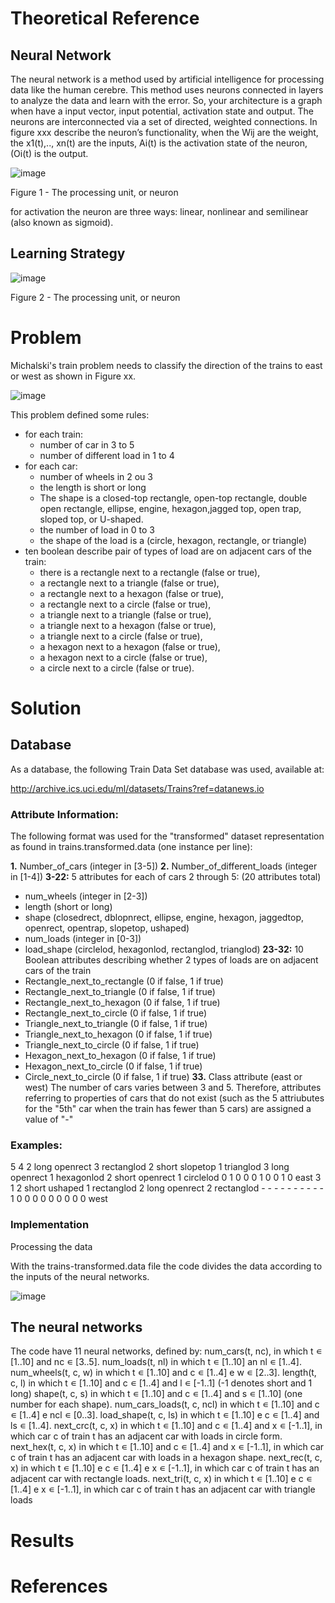 # Theoretical Reference

## Neural Network

The neural network is a method used by artificial intelligence for processing data like the human cerebre. This method uses neurons connected in layers to analyze the data and learn with the error.
So, your architecture is a graph when have a input vector,  input potential, activation state and output. The neurons are interconnected via a set of directed, weighted connections. In figure xxx describe the neuron’s functionality, when the Wij are the weight, the x1(t),.., xn(t) are the inputs, Ai(t) is the activation state of the neuron, (Oi(t) is the output.

![image](https://user-images.githubusercontent.com/56411274/217053591-e2e95254-9628-40d1-8145-f4e3cd051953.png)

Figure 1 - The processing unit, or neuron

for activation the neuron are three ways: linear, nonlinear and semilinear (also known as sigmoid).

## Learning Strategy

![image](https://user-images.githubusercontent.com/56411274/217053536-3d0e89e9-163f-4585-b19f-41134e94a7ca.png)

Figure 2 - The processing unit, or neuron

# Problem
Michalski's train problem needs to classify the direction of the trains to east or west as shown in Figure xx. 

![image](https://user-images.githubusercontent.com/56411274/217053694-5575e3f8-3a9c-4a29-baf8-50dd4426f473.png)


This problem defined some rules:

 - for each train: 
	 - 	number of car  in 3 to 5 
	 - number of different load in 1 to 4 
 - for each car: 
	 - number of wheels in 2 ou 3 
	 - the length is short or long 
	 - The shape is a closed-top rectangle, open-top rectangle, double open rectangle, ellipse, engine, hexagon,jagged top, open trap, sloped top, or U-shaped. 
	 - the number of load in 0 to 3 
	 - the shape of the load is a (circle, hexagon, rectangle, or triangle) 
 - ten boolean describe pair of types of load are on adjacent cars of the train:
	 - there is a rectangle next to a rectangle (false or true),  
	 - a rectangle next to a triangle (false or true),  
	 - a rectangle next to a hexagon (false or true),  
	 - a rectangle next to a circle (false or true),  
	 - a triangle next to a triangle (false or true),  
	 - a triangle  next to a hexagon (false or true),  
	 - a triangle next to a circle (false or true),  
	 - a hexagon next to a hexagon (false or true),  
	 - a hexagon next to a circle (false or true), 
	 - a circle next to a circle (false or true).

# Solution

## Database 

As a database, the following Train Data Set database was used, available at:

http://archive.ics.uci.edu/ml/datasets/Trains?ref=datanews.io

### Attribute Information:

The following format was used for the "transformed" dataset representation as found in trains.transformed.data (one instance per line):

**1.** Number_of_cars (integer in [3-5])
**2.** Number_of_different_loads (integer in [1-4])
**3-22:** 5 attributes for each of cars 2 through 5: (20 attributes total)
- num_wheels (integer in [2-3])
- length (short or long)
- shape (closedrect, dblopnrect, ellipse, engine, hexagon, jaggedtop, openrect, opentrap, slopetop, ushaped)
- num_loads (integer in [0-3])
- load_shape (circlelod, hexagonlod, rectanglod, trianglod)
**23-32:** 10 Boolean attributes describing whether 2 types of loads are on adjacent cars of the train
- Rectangle_next_to_rectangle (0 if false, 1 if true)
- Rectangle_next_to_triangle (0 if false, 1 if true)
- Rectangle_next_to_hexagon (0 if false, 1 if true)
- Rectangle_next_to_circle (0 if false, 1 if true)
- Triangle_next_to_triangle (0 if false, 1 if true)
- Triangle_next_to_hexagon (0 if false, 1 if true)
- Triangle_next_to_circle (0 if false, 1 if true)
- Hexagon_next_to_hexagon (0 if false, 1 if true)
- Hexagon_next_to_circle (0 if false, 1 if true)
- Circle_next_to_circle (0 if false, 1 if true)
**33.** Class attribute (east or west)
The number of cars varies between 3 and 5. Therefore, attributes referring to properties of cars that do not exist (such as the 5 attriubutes for the "5th" car when the train has fewer than 5 cars) are assigned a value of "-"

### Examples:
5 4 2 long openrect 3 rectanglod 2 short slopetop 1 trianglod 3 long openrect 1 hexagonlod 2 short openrect 1 circlelod 0 1 0 0 0 1 0 0 1 0 east
3 1 2 short ushaped 1 rectanglod 2 long openrect 2 rectanglod - - - - - - - - - - 1 0 0 0 0 0 0 0 0 0 west

### Implementation
Processing the data

With the trains-transformed.data file the code divides the data according to the inputs of the neural networks.

![image](https://user-images.githubusercontent.com/56411274/217053394-c07219d3-9b40-4a66-a2d0-dbf7714d272b.png)

## The neural networks

The code have 11 neural networks, defined by:
num_cars(t, nc), in which t ∊ [1..10] and nc ∊ [3..5].
num_loads(t, nl) in which t ∊ [1..10] an nl ∊ [1..4].
num_wheels(t, c, w) in which t ∊ [1..10] and c ∊ [1..4] e w ∊ [2..3].
length(t, c, l) in which t ∊ [1..10] and c ∊ [1..4] and l ∊ [-1..1] (-1 denotes short and 1 long)
shape(t, c, s) in which t ∊ [1..10] and c ∊ [1..4] and s ∊ [1..10] (one number for each shape).
num_cars_loads(t, c, ncl) in which t ∊ [1..10] and c ∊ [1..4] e ncl ∊ [0..3].
load_shape(t, c, ls) in which t ∊ [1..10] e c ∊ [1..4] and ls ∊ [1..4].
next_crc(t, c, x) in which t ∊ [1..10] and c ∊ [1..4] and x ∊ [-1..1], in which car c of train t has an adjacent car with loads in circle form.
next_hex(t, c, x) in which t ∊ [1..10] and c ∊ [1..4] and x ∊ [-1..1], in which car c of train t has an adjacent car with loads in a hexagon shape.
next_rec(t, c, x) in which t ∊ [1..10] e c ∊ [1..4] e x ∊ [-1..1], in which car c of train t has an adjacent car with rectangle loads.
next_tri(t, c, x) in which t ∊ [1..10] e c ∊ [1..4] e x ∊ [-1..1], in which car c of train t has an adjacent car with triangle loads

# Results

# References
